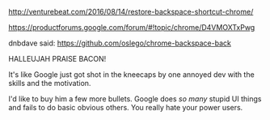 http://venturebeat.com/2016/08/14/restore-backspace-shortcut-chrome/

https://productforums.google.com/forum/#!topic/chrome/D4VMOXTxPwg

  dnbdave said:
  https://github.com/oslego/chrome-backspace-back

  HALLEUJAH PRAISE BACON!

  It's like Google just got shot in the kneecaps by one annoyed dev with the skills and the motivation.

  I'd like to buy him a few more bullets. Google does *so many* stupid UI things and fails to do basic obvious others. You really hate your power users.
